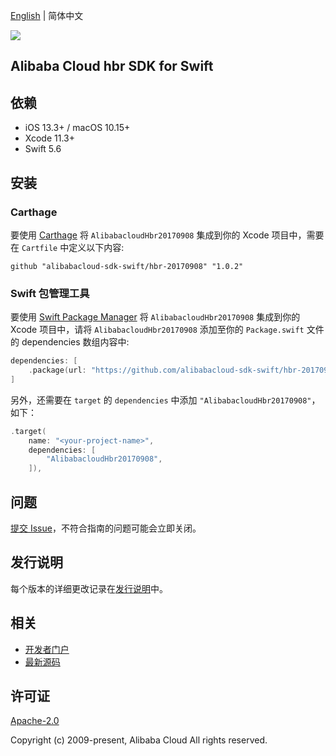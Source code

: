 [English](README.md) | 简体中文

![](https://aliyunsdk-pages.alicdn.com/icons/AlibabaCloud.svg)

## Alibaba Cloud hbr SDK for Swift

## 依赖

- iOS 13.3+ / macOS 10.15+
- Xcode 11.3+
- Swift 5.6

## 安装

### Carthage

要使用 [Carthage](https://github.com/Carthage/Carthage) 将 `AlibabacloudHbr20170908` 集成到你的 Xcode 项目中，需要在 `Cartfile` 中定义以下内容:

```ogdl
github "alibabacloud-sdk-swift/hbr-20170908" "1.0.2"
```

### Swift 包管理工具

要使用 [Swift Package Manager](https://swift.org/package-manager/) 将 `AlibabacloudHbr20170908` 集成到你的 Xcode 项目中，请将 `AlibabacloudHbr20170908` 添加至你的 `Package.swift` 文件的 dependencies 数组内容中:

```swift
dependencies: [
    .package(url: "https://github.com/alibabacloud-sdk-swift/hbr-20170908.git", from: "1.0.2")
]
```

另外，还需要在 `target` 的 `dependencies` 中添加 `"AlibabacloudHbr20170908"`，如下：

```swift
.target(
    name: "<your-project-name>",
    dependencies: [
        "AlibabacloudHbr20170908",
    ]),
```

## 问题

[提交 Issue](https://github.com/alibabacloud-sdk-swift/hbr-20170908/issues/new)，不符合指南的问题可能会立即关闭。

## 发行说明

每个版本的详细更改记录在[发行说明](./ChangeLog.txt)中。

## 相关

* [开发者门户](https://next.api.aliyun.com/home)
* [最新源码](https://github.com/alibabacloud-sdk-swift/hbr-20170908)

## 许可证

[Apache-2.0](http://www.apache.org/licenses/LICENSE-2.0)

Copyright (c) 2009-present, Alibaba Cloud All rights reserved.
